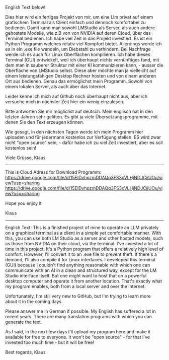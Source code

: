 English Text below!

Dies hier wird ein fertiges Projekt von mir, um eine Llm privat auf einem grafischem Terminal als Client einfach und dennoch komfortabel zu bedienen.
Damit kann man sowohl LMStudio als Server, als auch andere gehostete Modelle, wie z.B von von NVIDIA auf deren Cloud, über das Terminal bedienen. 
Ich habe viel Zeit in das Projekt investiert. Es ist ein Python Programm  welches relativ viel  Kompfort bietet.
Allerdings werde ich es in ein .exe file wandeln, um Diebstahl zu verhindern. Bei Nachfrage werde ich es auch für Linux Oberflächen kompilieren.
Ich habe dieses Terminal (GUI) entwickelt, weil ich überhaupt nichts vernünftiges fand, mit dem man in sauberer Struktur mit einer KI 
kommunizieren kann, - ausser die Oberfläche von LMStudio selbst. Diese aber möchte man ja vielleicht auf einem leistungsfähigen Desktop Rechner 
hosten und von einem anderen Ort aus bedienen. Genau das ermöglichst mein Programm. Sowohl von einem lokalen Server, als auch über das Internet.

Leider kenne ich mich auf Github noch überhaupt nicht aus, aber ich versuche mich in nächster Zeit hier ein wenig einzulesen.

Bitte antworten Sie mir möglichst auf deutsch. Mein englisch hat in den letzten Jahren sehr gelitten. Es gibt ja viele Übersetzungsprogramme, mit denen
Sie den Text erzeugen können.

Wie gesagt, in den nächsten Tagen werde ich mein Programm hier uploaden und für jedermann kostenlos zur Verfügung stellen. 
ES wird zwar nicht "open source" sein, - dafür habe ich zu viel Zeit investiert, aber es soll kostenlos sein!

Viele Grüsse, Klaus

*********************************************
This is Cloud Adress for Download Programm: https://drive.google.com/file/d/15EIDvhpzmDDAQq3FS3xVLHjNDJCjjUOu/view?usp=sharing
https://drive.google.com/file/d/15EIDvhpzmDDAQq3FS3xVLHjNDJCjjUOu/view?usp=sharing

Hope you enjoy it

Klaus
*********************************************

English Text:
This is a finished project of mine to operate an LLM privately on a graphical terminal as a client in a simple yet comfortable manner.
With this, you can use both LM Studio as a server and other hosted models, such as those from NVIDIA on their cloud, via the terminal.
I've invested a lot of time in this project. It's a Python program that offers a relatively high level of comfort.
However, I'll convert it to an .exe file to prevent theft. If there's a demand, I'll also compile it for Linux interfaces.
I developed this terminal (GUI) because I couldn't find anything reasonable with which one can communicate with an AI in a clean and structured way, except for the LM Studio interface itself. But one might want to host that on a powerful desktop computer and operate it from another location. That's exactly what my program enables, both from a local server and over the internet.

Unfortunately, I'm still very new to GitHub, but I'm trying to learn more about it in the coming days.

Please answer me in German if possible. My English has suffered a lot in recent years. There are many translation programs with which you can generate the text.

As I said, in the next few days I'll upload my program here and make it available for free to everyone. It won't be "open source" - for that I've invested too much time - but it will be free!

Best regards, Klaus
